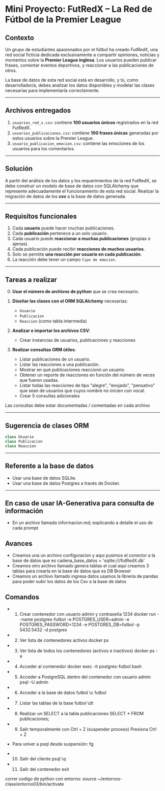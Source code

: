 
# Mini Proyecto: FutRedX – La Red de Fútbol de la Premier League

## Contexto

Un grupo de estudiantes apasionados por el fútbol ha creado *FutRedX*, una red social ficticia dedicada exclusivamente a compartir opiniones, noticias y momentos sobre la **Premier League inglesa**. Los usuarios pueden publicar frases, comentar eventos deportivos, y reaccionar a las publicaciones de otros.

La base de datos de esta red social está en desarrollo, y tú, como desarrollador/a, debes analizar los datos disponibles y modelar las clases necesarias para implementarla correctamente.

---

## Archivos entregados

1. `usuarios_red_x.csv`: contiene **100 usuarios únicos** registrados en la red FutRedX.
2. `usuarios_publicaciones.csv`: contiene **100 frases únicas** generadas por estos usuarios sobre la Premier League.
3. `usuario_publicacion_emocion.csv`: contiene las emociones de los usuarios para los comentarios.

---

## Solución

A partir del análisis de los datos y los requerimientos de la red FutRedX, se debe construir un modelo de base de datos con SQLAlchemy que represente adecuadamente el funcionamiento de esta red social. Realizar la migración de datos de los **csv** a la base de datos generada.

---

## Requisitos funcionales

1. Cada **usuario** puede hacer muchas publicaciones.
2. Cada **publicación** pertenece a un solo usuario.
3. Cada usuario puede **reaccionar a muchas publicaciones** (propias o ajenas).
4. Cada publicación puede recibir **reacciones de muchos usuarios**.
5. Solo se permite **una reacción por usuario en cada publicación**.
6. La reacción debe tener un campo `tipo de emocion`.

---

## Tareas a realizar
0. **Usar el número de archivos de python** que se crea necesario.

1. **Diseñar las clases con el ORM SQLAlchemy** necesarias:
   - `Usuario`
   - `Publicacion`
   - `Reaccion` (como tabla intermedia)

2. **Analizar e importar los archivos CSV**:
   - Crear instancias de usuarios, publicaciones y reacciones

3. **Realizar consultas ORM útiles**:
   - Listar publicaciones de un usuario.
   - Listar las reacciones a una publicación.
   - Mostrar en qué publicaciones reaccionó un usuario.
   - Obtener un reporte de reacciones en función del número de veces que fueron usadas.
   - Listar todas las reacciones de tipo "alegre", "enojado", "pensativo" que sean de usuarios que cuyos nombre no inicien con vocal.
   - Crear 5 consultas adicionales

Las consultas debe estar documentadas / comentadas en cada archivo

---

## Sugerencia de clases ORM

```python
class Usuario
class Publicacion
class Reaccion
```

---

## Referente a la base de datos

- Usar una base de datos SQLite.
- Usar una base de datos Postgres a través de Docker.
---

## En caso de usar IA-Generativa para consulta de información

- En un archivo llamado informacion.md; explicando a detalle el uso de cada prompt


## Avances
- Creamos una un archivo configuracion y aqui pusimos el conector a la base de datos que es cadena_base_datos = 'sqlite:///futRedX.db' 
- Creamos otro archivo llamado genera tablas el cual aqui creamos 3 tablas para crearla en la base de datos que es DB Browser
- Creamos un archivo llamado ingresa datos usamos la librería de pandas para poder subir los datos de los Csv a la base de datos

## Comandos
- 1) Crear contenedor con usuario admin y contraseña 1234
docker run --name postgres-futbol -e POSTGRES_USER=admin -e POSTGRES_PASSWORD=1234 -e POSTGRES_DB=futbol -p 5432:5432 -d postgres

- 2) Ver lista de contenedores activos
docker ps

- 3) Ver lista de todos los contenedores (activos e inactivos)
docker ps -a

- 4) Acceder al contenedor
docker exec -it postgres-futbol bash

- 5) Acceder a PostgreSQL dentro del contenedor con usuario admin
psql -U admin

- 6) Acceder a la base de datos futbol
\c futbol

- 7) Listar las tablas de la base futbol
\dt

- 8) Realizar un SELECT a la tabla publicaciones
SELECT * FROM publicaciones;

- 9) Salir temporalmente con Ctrl + Z (suspender proceso)
Presiona Ctrl + Z

- Para volver a psql desde suspensión:
fg

- 10) Salir del cliente psql
\q

- 11) Salir del contenedor
exit

correr codigo de python con entorno: source ~/entornos-clase/entorno03/bin/activate 
